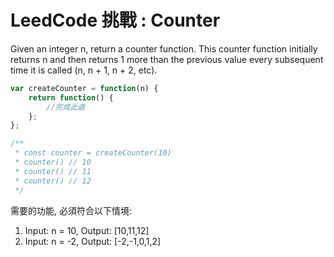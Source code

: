 # LeedCode 挑戰 : Counter

Given an integer n, return a counter function. This counter function initially returns n and then returns 1 more than the previous value every subsequent time it is called (n, n + 1, n + 2, etc).

```javascript
var createCounter = function(n) {
    return function() {
        //完成此處
    };
};

/** 
 * const counter = createCounter(10)
 * counter() // 10
 * counter() // 11
 * counter() // 12
 */
```

需要的功能, 必須符合以下情境: 

1. Input: n = 10, Output: [10,11,12]
2. Input: n = -2, Output: [-2,-1,0,1,2]